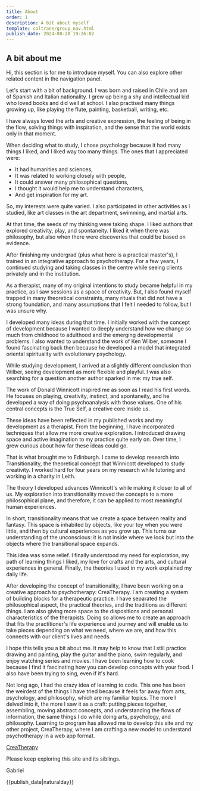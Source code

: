 ```yaml
---
title: About
order: 1
description: A bit about myself
template: coltrane/group_nav.html
publish_date: 2024-08-28 19:26:02
---
```


## A bit about me
Hi, this section is for me to introduce myself. You can also explore other related content in the navigation panel. 

Let's start with a bit of background. I was born and raised in Chile and am of Spanish and Italian nationality. I grew up being a shy and intellectual kid who loved books and did well at school. I also practised many things growing up, like playing the flute, painting, basketball, writing, etc. 

I have always loved the arts and creative expression, the feeling of being in the flow, solving things with inspiration, and the sense that the world exists only in that moment.

When deciding what to study, I chose psychology because it had many things I liked, and I liked way too many things. The ones that I appreciated were:
- It had humanities and sciences,
- It was related to working closely with people,
- It could answer many philosophical questions,
- I thought it would help me to understand characters,
- And get inspiration for my art. 
  
So, my interests were quite varied. I also participated in other activities as I studied, like art classes in the art department, swimming, and martial arts. 

At that time, the seeds of my thinking were taking shape. I liked authors that explored creativity, play, and spontaneity. I liked it when there was philosophy, but also when there were discoveries that could be based on evidence.

After finishing my undergrad (plus what here is a practical master's), I trained in an integrative approach to psychotherapy. For a few years, I continued studying and taking classes in the centre while seeing clients privately and in the institution.

As a therapist, many of my original intentions to study became helpful in my practice, as I saw sessions as a space of creativity. But, I also found myself trapped in many theoretical constraints, many rituals that did not have a strong foundation, and many assumptions that I felt I needed to follow, but I was unsure why.

I developed many ideas during that time. I initially worked with the concept of development because I wanted to deeply understand how we change so much from childhood to adulthood and the emerging developmental problems. I also wanted to understand the work of Ken Wilber, someone I found fascinating back then because he developed a model that integrated oriental spirituality with evolutionary psychology. 

While studying development, I arrived at a slightly different conclusion than Wilber, seeing development as more flexible and playful. I was also searching for a question another author sparked in me: my true self. 

The work of Donald Winnicott inspired me as soon as I read his first words. He focuses on playing, creativity, instinct, and spontaneity, and he developed a way of doing psychoanalysis with those values. One of his central concepts is the True Self, a creative core inside us.

These ideas have been reflected in my published works and my development as a therapist. From the beginning, I have incorporated techniques that allow me more creative exploration. I introduced drawing space and active imagination to my practice quite early on. Over time, I grew curious about how far these ideas could go. 

That is what brought me to Edinburgh. I came to develop research into Transitionality, the theoretical concept that Winnicott developed to study creativity. I worked hard for four years on my research while tutoring and working in a charity in Leith. 

The theory I developed advances Winnicott's while making it closer to all of us. My exploration into transitionality moved the concepts to a more philosophical plane, and therefore, it can be applied to most meaningful human experiences.

In short, transitionality means that we create a space between reality and fantasy. This space is inhabited by objects, like your toy when you were little, and then by cultural experiences as you grow up. This turns our understanding of the unconscious: it is not inside where we look but into the objects where the transitional space expands.

This idea was some relief. I finally understood my need for exploration, my path of learning things I liked, my love for crafts and the arts, and cultural experiences in general. Finally, the theories I used in my work explained my daily life.

After developing the concept of transitionality, I have been working on a creative approach to psychotherapy: CreaTherapy. I am creating a system of building blocks for a therapeutic practice. I have separated the philosophical aspect, the practical theories, and the traditions as different things. I am also giving more space to the dispositions and personal characteristics of the therapists. Doing so allows me to create an approach that fits the practitioner's life experience and journey and will enable us to take pieces depending on what we need, where we are, and how this connects with our client's lives and needs. 

I hope this tells you a bit about me. It may help to know that I still practice drawing and painting, play the guitar and the piano, swim regularly, and enjoy watching series and movies. I have been learning how to cook because I find it fascinating how you can develop concepts with your food. I also have been trying to sing, even if it's hard. 

Not long ago, I had the crazy idea of learning to code. This one has been the weirdest of the things I have tried because it feels far away from arts, psychology, and philosophy, which are my familiar topics. The more I delved into it, the more I saw it as a craft: putting pieces together, assembling, moving abstract concepts, and understanding the flows of information, the same things I do while doing arts, psychology, and philosophy. Learning to program has allowed me to develop this site and my other project, CreaTherapy, where I am crafting a new model to understand psychotherapy in a web app format. 

[CreaTherapy]('crea-therapy.com')

Please keep exploring this site and its siblings. 

Gabriel

{{publish_date|naturalday}}
